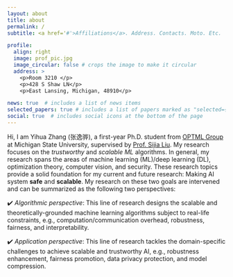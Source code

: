 ```yaml
---
layout: about
title: about
permalink: /
subtitle: <a href='#'>Affiliations</a>. Address. Contacts. Moto. Etc.

profile:
  align: right
  image: prof_pic.jpg
  image_circular: false # crops the image to make it circular
  address: >
    <p>Room 3210 </p>
    <p>428 S Shaw LN</p>
    <p>East Lansing, Michigan, 48910</p>

news: true  # includes a list of news items
selected_papers: true # includes a list of papers marked as "selected={true}"
social: true  # includes social icons at the bottom of the page
---
```


Hi, I am Yihua Zhang (张逸骅), a first-year Ph.D. student from [OPTML Group](https://www.optml-group.com/) at Michigan State University, supervised by [Prof. Sijia Liu](https://lsjxjtu.github.io/). My research focuses on the *trustworthy* and *scalable ML* algorithms. In general, my research spans the areas of machine learning (ML)/deep learning (DL), optimization theory, computer vision, and security. These research topics provide a solid foundation for my current and future research: Making AI system **safe** and **scalable**. My research on these two goals are intervened and can be summarized as the following two
perspectives:

:heavy_check_mark: *Algorithmic perspective*: This line of research designs the scalable and theoretically-grounded machine learning algorithms subject to real-life constraints, e.g., computation/communication overhead, robustness, fairness, and interpretability.

:heavy_check_mark: *Application perspective*: This line of research tackles the domain-specific challenges to achieve scalable and trustworthy AI, e.g., robustness enhancement, fairness promotion, data privacy protection, and model compression.


